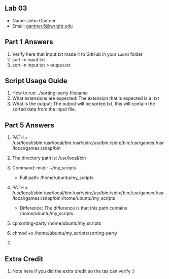 ## Lab 03

- Name: John Gantner
- Email: gantner.6@wright.edu

## Part 1 Answers

1. Verify here that input.txt made it to GitHub in your `Lab03` folder
2. sort -n input.txt
3. sort -n input.txt > output.txt

## Script Usage Guide

1. How to run: ./sorting-party filename
2. What extensions are expected: The extension that is expected is a .txt
3. What is the output: The output will be sorted.txt, this will contain the sorted data from the input file.

## Part 5 Answers

1. PATH = /usr/local/sbin:/usr/local/bin:/usr/sbin:/usr/bin:/sbin:/bin:/usr/games:/usr/local/games:/snap/bin
2. The directory path is: /usr/local/bin
3. Command: mkdir ~/my_scripts
   - Full path: /home/ubuntu/my_scripts

4. PATH = /usr/local/sbin:/usr/local/bin:/usr/sbin:/usr/bin:/sbin:/bin:/usr/games:/usr/local/games:/snap/bin:/home/ubuntu/my_scripts
   - Difference: The difference is that this path contains /home/ubuntu/my_scripts.
5. cp sorting-party /home/ubuntu/my_scripts
6. chmod +x /home/ubuntu/my_scripts/sorting-party
7. 

## Extra Credit

1. Note here if you did the extra credit so the tas can verify :)
